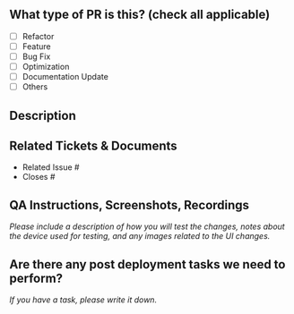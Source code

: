 ## What type of PR is this? (check all applicable)

- [ ] Refactor
- [ ] Feature
- [ ] Bug Fix
- [ ] Optimization
- [ ] Documentation Update
- [ ] Others

## Description

## Related Tickets & Documents


- Related Issue #
- Closes #

## QA Instructions, Screenshots, Recordings

_Please include a description of how you will test the changes, notes about the device used for testing, and any images related to the UI changes._

## Are there any post deployment tasks we need to perform?

_If you have a task, please write it down._
